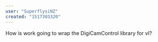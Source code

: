 ```yaml
---
user: "SuperflysiNZ"
created: "1517303320"
---
```


How is work going to wrap the DigiCamControl library for vl?
